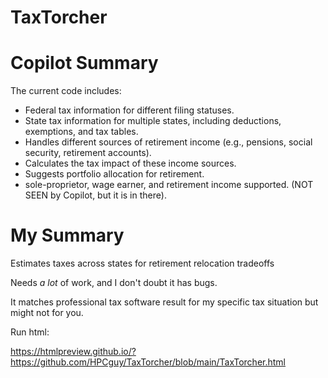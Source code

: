 # TaxTorcher

Copilot Summary
===============
The current code includes:

 - Federal tax information for different filing statuses.
 - State tax information for multiple states, including deductions, exemptions, and tax tables.
 - Handles different sources of retirement income (e.g., pensions, social security, retirement accounts).
 - Calculates the tax impact of these income sources.
 - Suggests portfolio allocation for retirement.
 - sole-proprietor, wage earner, and retirement income supported. (NOT SEEN by Copilot, but it is in there).

My Summary
==========
Estimates taxes across states for retirement relocation tradeoffs

Needs *a lot* of work, and I don't doubt it has bugs.

It matches professional tax software result for my specific tax situation but might not for you.

Run html:

https://htmlpreview.github.io/?https://github.com/HPCguy/TaxTorcher/blob/main/TaxTorcher.html
